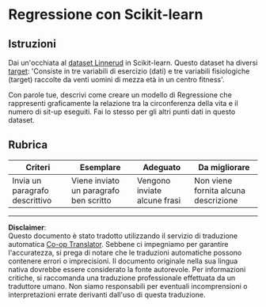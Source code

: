 <!--
CO_OP_TRANSLATOR_METADATA:
{
  "original_hash": "74a5cf83e4ebc302afbcbc4f418afd0a",
  "translation_date": "2025-08-29T20:33:36+00:00",
  "source_file": "2-Regression/1-Tools/assignment.md",
  "language_code": "it"
}
-->
# Regressione con Scikit-learn

## Istruzioni

Dai un'occhiata al [dataset Linnerud](https://scikit-learn.org/stable/modules/generated/sklearn.datasets.load_linnerud.html#sklearn.datasets.load_linnerud) in Scikit-learn. Questo dataset ha diversi [target](https://scikit-learn.org/stable/datasets/toy_dataset.html#linnerrud-dataset): 'Consiste in tre variabili di esercizio (dati) e tre variabili fisiologiche (target) raccolte da venti uomini di mezza età in un centro fitness'.

Con parole tue, descrivi come creare un modello di Regressione che rappresenti graficamente la relazione tra la circonferenza della vita e il numero di sit-up eseguiti. Fai lo stesso per gli altri punti dati in questo dataset.

## Rubrica

| Criteri                        | Esemplare                           | Adeguato                      | Da migliorare              |
| ------------------------------ | ----------------------------------- | ----------------------------- | -------------------------- |
| Invia un paragrafo descrittivo | Viene inviato un paragrafo ben scritto | Vengono inviate alcune frasi  | Non viene fornita alcuna descrizione |

---

**Disclaimer**:  
Questo documento è stato tradotto utilizzando il servizio di traduzione automatica [Co-op Translator](https://github.com/Azure/co-op-translator). Sebbene ci impegniamo per garantire l'accuratezza, si prega di notare che le traduzioni automatiche possono contenere errori o imprecisioni. Il documento originale nella sua lingua nativa dovrebbe essere considerato la fonte autorevole. Per informazioni critiche, si raccomanda una traduzione professionale effettuata da un traduttore umano. Non siamo responsabili per eventuali incomprensioni o interpretazioni errate derivanti dall'uso di questa traduzione.